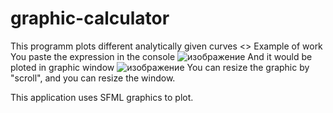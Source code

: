 # graphic-calculator
This programm plots different analytically given curves
<>
Example of work
You paste the expression in the console
![изображение](https://user-images.githubusercontent.com/71639489/179046847-5df85e42-d274-4c6c-a367-a8872d840508.png)
And it would be ploted in graphic window
![изображение](https://user-images.githubusercontent.com/71639489/179047367-d927d737-da6e-4fe4-89bb-2d73f7dd7794.png)
You can resize the graphic by "scroll", and you can resize the window.

This application uses SFML graphics to plot.
